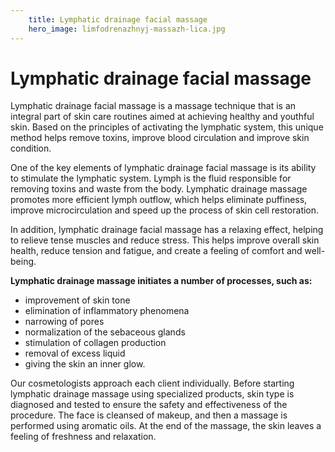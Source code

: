 ```yaml
---
    title: Lymphatic drainage facial massage
    hero_image: limfodrenazhnyj-massazh-lica.jpg
---
```

# Lymphatic drainage facial massage

Lymphatic drainage facial massage is a massage technique that is an integral part of skin care routines aimed at achieving healthy and youthful skin. Based on the principles of activating the lymphatic system, this unique method helps remove toxins, improve blood circulation and improve skin condition.

One of the key elements of lymphatic drainage facial massage is its ability to stimulate the lymphatic system. Lymph is the fluid responsible for removing toxins and waste from the body. Lymphatic drainage massage promotes more efficient lymph outflow, which helps eliminate puffiness, improve microcirculation and speed up the process of skin cell restoration.

In addition, lymphatic drainage facial massage has a relaxing effect, helping to relieve tense muscles and reduce stress. This helps improve overall skin health, reduce tension and fatigue, and create a feeling of comfort and well-being.

**Lymphatic drainage massage initiates a number of processes, such as:**

- improvement of skin tone
- elimination of inflammatory phenomena
- narrowing of pores
- normalization of the sebaceous glands
- stimulation of collagen production
- removal of excess liquid
- giving the skin an inner glow.

Our cosmetologists approach each client individually. Before starting lymphatic drainage massage using specialized products, skin type is diagnosed and tested to ensure the safety and effectiveness of the procedure. The face is cleansed of makeup, and then a massage is performed using aromatic oils. At the end of the massage, the skin leaves a feeling of freshness and relaxation.